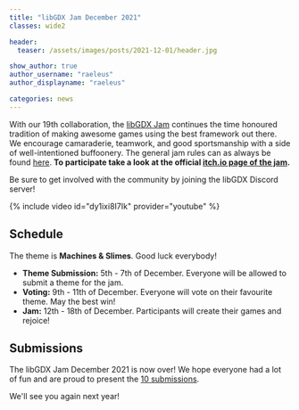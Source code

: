 ```yaml
---
title: "libGDX Jam December 2021"
classes: wide2

header:
  teaser: /assets/images/posts/2021-12-01/header.jpg

show_author: true
author_username: "raeleus"
author_displayname: "raeleus"

categories: news
---
```


With our 19th collaboration, the [libGDX Jam](/community/jams/) continues the time honoured tradition of making awesome games using the best framework out there. We encourage camaraderie, teamwork, and good sportsmanship with a side of well-intentioned buffoonery. The general jam rules can as always be found [here](/community/jams/#rules). **To participate take a look at the official [itch.io page of the jam](https://itch.io/jam/libgdx-jam-19).**

Be sure to get involved with the community by joining the libGDX Discord server!

{% include video id="dy1ixi8I7Ik" provider="youtube" %}

## Schedule
<!--_The theme is yet to be determined._-->
The theme is **Machines & Slimes**. Good luck everybody!

- **Theme Submission:** 5th - 7th of December. Everyone will be allowed to submit a theme for the jam.
- **Voting:** 9th - 11th of December.  Everyone will vote on their favourite theme. May the best win!
- **Jam:** 12th - 18th of December. Participants will create their games and rejoice!

## Submissions
The libGDX Jam December 2021 is now over! We hope everyone had a lot of fun and are proud to present the [10 submissions](https://itch.io/jam/libgdx-jam-19/entries).  <!-- Don't forget to check out our [live-stream playthrough](https://youtu.be/pWZM0y5wsDI) of all the games. -->

We'll see you again next year!
